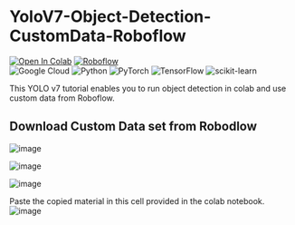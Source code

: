 # YoloV7-Object-Detection-CustomData-Roboflow
[![Open In Colab](https://colab.research.google.com/assets/colab-badge.svg)](https://colab.research.google.com/drive/1DixjFLd77jtN0EKa07dBdILir1AyGeLo?usp=sharing)
[![Roboflow](https://img.shields.io/badge/Powered%20by-Roboflow-blueviolet)](https://roboflow.com)  
![Google Cloud](https://img.shields.io/badge/GoogleCloud-%234285F4.svg?style=for-the-badge&logo=google-cloud&logoColor=white)
![Python](https://img.shields.io/badge/python-3670A0?style=for-the-badge&logo=python&logoColor=ffdd54)
![PyTorch](https://img.shields.io/badge/PyTorch-%23EE4C2C.svg?style=for-the-badge&logo=PyTorch&logoColor=white)
![TensorFlow](https://img.shields.io/badge/TensorFlow-%23FF6F00.svg?style=for-the-badge&logo=TensorFlow&logoColor=white)
![scikit-learn](https://img.shields.io/badge/scikit--learn-%23F7931E.svg?style=for-the-badge&logo=scikit-learn&logoColor=white)

This YOLO v7 tutorial enables you to run object detection in colab and use custom data from Roboflow.

## Download Custom Data set from Robodlow  
![image](https://github.com/SidraShaikh-2/YoloV7-Object-Detection-CustomData-Roboflow/assets/57295469/f5b73ef5-9e3c-4c05-ba63-ec31ef83d479)

![image](https://github.com/SidraShaikh-2/YoloV7-Object-Detection-CustomData-Roboflow/assets/57295469/387bd955-f08a-44fd-bc8e-c5ca727d5d39)

![image](https://github.com/SidraShaikh-2/YoloV7-Object-Detection-CustomData-Roboflow/assets/57295469/b242b286-0645-4f1f-ae27-efee8f33372e)

Paste the copied material in this cell provided in the colab notebook.  
![image](https://github.com/SidraShaikh-2/YoloV7-Object-Detection-CustomData-Roboflow/assets/57295469/2f3f5bbe-c978-485d-aad7-a0f4c072daf2)

